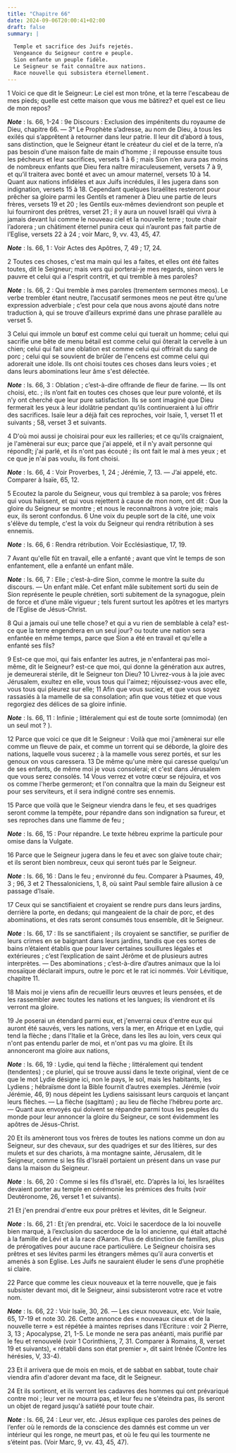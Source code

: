 ```yaml
---
title: "Chapitre 66"
date: 2024-09-06T20:00:41+02:00
draft: false
summary: |
  
  Temple et sacrifice des Juifs rejetés.
  Vengeance du Seigneur contre e peuple.
  Sion enfante un peuple fidèle.
  Le Seigneur se fait connaître aux nations.
  Race nouvelle qui subsistera éternellement.
---
```



1 Voici ce que dit le Seigneur: Le ciel est mon trône, et la terre l'escabeau de mes pieds; quelle est cette maison que vous me bâtirez? et quel est ce lieu de mon repos?

***Note*** :  Is. 66, 1-24 : 9e Discours : Exclusion des impénitents du royaume de Dieu, chapitre 66. ― 3° Le Prophète s’adresse, au nom de Dieu, à tous les exilés qui s’apprêtent à retourner dans leur patrie. Il leur dit d’abord à tous, sans distinction, que le Seigneur étant le créateur du ciel et de la terre, n’a pas besoin d’une maison faite de main d’homme ; il repousse ensuite tous les pécheurs et leur sacrifices, versets 1 à 6 ; mais Sion n’en aura pas moins de nombreux enfants que Dieu fera naître miraculeusement, versets 7 à 9, et qu’il traitera avec bonté et avec un amour maternel, versets 10 à 14. Quant aux nations infidèles et aux Juifs incrédules, il les jugera dans son indignation, versets 15 à 18. Cependant quelques Israélites resteront pour prêcher sa gloire parmi les Gentils et ramener à Dieu une partie de leurs frères, versets 19 et 20 ; les Gentils eux-mêmes deviendront son peuple et lui fourniront des prêtres, verset 21 ; il y aura un nouvel Israël qui vivra à jamais devant lui comme le nouveau
ciel et la nouvelle terre ; toute chair l’adorera ; un châtiment éternel punira ceux qui n’auront pas fait partie de l’Eglise, versets 22 à 24 ; voir Marc, 9, vv. 43, 45, 47.

***Note*** :  Is. 66, 1 : Voir Actes des Apôtres, 7, 49 ; 17, 24.

2 Toutes ces choses, c'est ma main qui les a faites, et elles ont été faites toutes, dit le Seigneur; mais vers qui porterai-je mes regards, sinon vers le pauvre et celui qui a l'esprit contrit, et qui tremble à mes paroles?

***Note*** :  Is. 66, 2 : Qui tremble à mes paroles (trementem sermones meos). Le verbe trembler étant neutre, l’accusatif sermones meos ne peut être qu’une expression adverbiale ; c’est pour cela que nous avons ajouté dans notre traduction à, qui se trouve d’ailleurs exprimé dans une phrase parallèle au verset 5.


3 Celui qui immole un bœuf est comme celui qui tuerait un homme; celui qui sacrifie une bête de menu bétail est comme celui qui ôterait la cervelle à un chien; celui qui fait une oblation est comme celui qui offrirait du sang de porc ; celui qui se souvient de brûler de l'encens est comme celui qui adorerait une idole. Ils ont choisi toutes ces choses dans leurs voies ; et dans leurs abominations leur âme s'est délectée.

***Note*** :  Is. 66, 3 : Oblation ; c’est-à-dire offrande de fleur de farine. ― Ils ont choisi, etc. ; ils n’ont fait en toutes ces choses que leur pure volonté, et ils n’y ont cherché que leur pure satisfaction. Ils se sont imaginé que Dieu fermerait les yeux à leur idolâtrie pendant qu’ils continueraient à lui offrir des sacrifices. Isaïe leur a déjà fait ces reproches, voir Isaïe, 1, verset 11 et suivants ; 58, verset 3 et suivants.

4 D'où moi aussi je choisirai pour eux les railleries; et ce qu'ils craignaient, je l'amènerai sur eux; parce que j'ai appelé, et il n'y avait personne qui répondît; j'ai parlé, et ils n'ont pas écouté ; ils ont fait le mal à mes yeux ; et ce que je n'ai pas voulu, ils font choisi.

***Note*** :  Is. 66, 4 : Voir Proverbes, 1, 24 ; Jérémie, 7, 13. ― J’ai appelé, etc. Comparer à Isaïe, 65, 12.


5 Ecoutez la parole du Seigneur, vous qui tremblez à sa parole; vos frères qui vous haïssent, et qui vous rejettent à cause de mon nom, ont dit : Que la gloire du Seigneur se montre ; et nous le reconnaîtrons à votre joie; mais eux, ils seront confondus. 6 Une voix du peuple sort de la cité, une voix s'élève du temple, c'est la voix du Seigneur qui rendra rétribution à ses ennemis.

***Note*** :  Is. 66, 6 : Rendra rétribution. Voir Ecclésiastique, 17, 19.


7 Avant qu'elle fût en travail, elle a enfanté ; avant que vînt le temps de son enfantement, elle a enfanté un enfant mâle.

***Note*** :  Is. 66, 7 : Elle ; c’est-à-dire Sion, comme le montre la suite du discours. ― Un enfant mâle. Cet enfant mâle subitement sorti du sein de Sion représente le peuple chrétien, sorti subitement de la synagogue, plein de force et d’une mâle vigueur ; tels furent surtout les apôtres et les martyrs de l’Eglise de Jésus-Christ.

8 Qui a jamais ouï une telle chose? et qui a vu rien de semblable à cela? est-ce que la terre engendrera en un seul jour? ou toute une nation sera enfantée en même temps, parce que Sion a été en travail et qu'elle a enfanté ses fils?


9 Est-ce que moi, qui fais enfanter les autres, je n'enfanterai pas moi-même, dit le Seigneur? est-ce que moi, qui donne la génération aux autres, je demeurerai stérile, dit le Seigneur ton Dieu? 10 Livrez-vous à la joie avec Jérusalem, exultez en elle, vous tous qui l'aimez; réjouissez-vous avec elle, vous tous qui pleurez sur elle; 11 Afin que vous suciez, et que vous soyez rassasiés à la mamelle de sa consolation; afin que vous tétiez et que vous regorgiez des délices de sa gloire infinie.

***Note*** :  Is. 66, 11 : Infinie ; littéralement qui est de toute sorte (omnimoda) (en un seul mot ? ).


12 Parce que voici ce que dit le Seigneur : Voilà que moi j'amènerai sur elle comme un fleuve de paix, et comme un torrent qui se déborde, la gloire des nations, laquelle vous sucerez ; à la mamelle vous serez portés, et sur les genoux on vous caressera. 13 De même qu'une mère qui caresse quelqu'un de ses enfants, de même moi je vous consolerai; et c'est dans Jérusalem que vous serez consolés. 14 Vous verrez et votre cœur se réjouira, et vos os comme l'herbe germeront; et l'on connaîtra que la main du Seigneur est pour ses serviteurs, et il sera indigné contre ses ennemis.


15 Parce que voilà que le Seigneur viendra dans le feu, et ses quadriges seront comme la tempête, pour répandre dans son indignation sa fureur, et ses reproches dans une flamme de feu ;

***Note*** :  Is. 66, 15 : Pour répandre. Le texte hébreu exprime la particule pour omise dans la Vulgate.

16 Parce que le Seigneur jugera dans le feu et avec son glaive toute chair; et ils seront bien nombreux, ceux qui seront tués par le Seigneur.

***Note*** :  Is. 66, 16 : Dans le feu ; environné du feu. Comparer à Psaumes, 49, 3 ; 96, 3 et 2 Thessaloniciens, 1, 8, où saint Paul semble faire allusion à ce passage d’Isaïe.


17 Ceux qui se sanctifiaient et croyaient se rendre purs dans leurs jardins, derrière la porte, en dedans; qui mangeaient de la chair de porc, et des abominations, et des rats seront consumés tous ensemble, dit le Seigneur.

***Note*** :  Is. 66, 17 : Ils se sanctifiaient ; ils croyaient se sanctifier, se purifier de leurs crimes en se baignant dans leurs jardins, tandis que ces sortes de bains n’étaient établis que pour laver certaines souillures légales et extérieures ; c’est l’explication de saint Jérôme et de plusieurs autres interprètes. ― Des abominations ; c’est-à-dire d’autres animaux que la loi mosaïque déclarait impurs, outre le porc et le rat ici nommés. Voir Lévitique, chapitre 11.

18 Mais moi je viens afin de recueillir leurs œuvres et leurs pensées, et de les rassembler avec toutes les nations et les langues; ils viendront et ils verront ma gloire.


19 Je poserai un étendard parmi eux, et j'enverrai ceux d'entre eux qui auront été sauvés, vers les nations, vers la mer, en Afrique et en Lydie, qui tend la flèche ; dans l'Italie et la Grèce, dans les îles au loin, vers ceux qui n'ont pas entendu parler de moi, et n'ont pas vu ma gloire. Et ils annonceront ma gloire aux nations,

***Note*** :  Is. 66, 19 : Lydie, qui tend la flèche ; littéralement qui tendent (tendentes) ; ce pluriel, qui se trouve aussi dans le texte original, vient de ce que le mot Lydie désigne ici, non le pays, le sol, mais les habitants, les Lydiens ; hébraïsme dont la Bible fournit d’autres exemples. Jérémie (voir Jérémie, 46, 9) nous dépeint les Lydiens saisissant leurs carquois et lançant leurs flèches. ― La flèche (sagittam) ; au lieu de flèche l’hébreu porte arc. ― Quant aux envoyés qui doivent se répandre parmi tous les peuples du monde pour leur annoncer la gloire du Seigneur, ce sont évidemment les apôtres de Jésus-Christ.


20 Et ils amèneront tous vos frères de toutes les nations comme un don au Seigneur, sur des chevaux, sur des quadriges et sur des litières, sur des mulets et sur des chariots, à ma montagne sainte, Jérusalem, dit le Seigneur, comme si les fils d'Israël portaient un présent dans un vase pur dans la maison du Seigneur.

***Note*** :  Is. 66, 20 : Comme si les fils d’Israël, etc. D’après la loi, les Israélites devaient porter au temple en cérémonie les prémices des fruits (voir Deutéronome, 26, verset 1 et suivants).

21 Et j'en prendrai d'entre eux pour prêtres et lévites, dit le Seigneur.

***Note*** :  Is. 66, 21 : Et j’en prendrai, etc. Voici le sacerdoce de la loi nouvelle bien marqué, à l’exclusion du sacerdoce de la loi ancienne, qui était attaché à la famille de Lévi et à la race d’Aaron. Plus de distinction de familles, plus de prérogatives pour aucune race particulière. Le Seigneur choisira ses prêtres et ses lévites parmi les étrangers mêmes qu’il aura convertis et amenés à son Eglise. Les Juifs ne sauraient éluder le sens d’une prophétie si claire.


22 Parce que comme les cieux nouveaux et la terre nouvelle, que je fais subsister devant moi, dit le Seigneur, ainsi subsisteront votre race et votre nom.

***Note*** :  Is. 66, 22 : Voir Isaïe, 30, 26. ― Les cieux nouveaux, etc. Voir Isaïe, 65, 17-19 et note 30. 26. Cette annonce des « nouveaux cieux et de la nouvelle terre » est répétée à maintes reprises dans l’Ecriture : voir 2 Pierre, 3, 13 ; Apocalypse, 21, 1-5. Le monde ne sera pas anéanti, mais purifié par le feu et renouvelé (voir 1 Corinthiens, 7, 31. Comparer à Romains, 8, verset 19 et suivants), « rétabli dans son état premier », dit saint Irénée (Contre les hérésies, V, 33-4).

23 Et il arrivera que de mois en mois, et de sabbat en sabbat, toute chair viendra afin d'adorer devant ma face, dit le Seigneur.


24 Et ils sortiront, et ils verront les cadavres des hommes qui ont prévariqué contre moi ; leur ver ne mourra pas, et leur feu ne s'éteindra pas, ils seront un objet de regard jusqu'à satiété pour toute chair.

***Note*** :  Is. 66, 24 : Leur ver, etc. Jésus explique ces paroles des peines de l’enfer où le remords de la conscience des damnés est comme un ver intérieur qui les ronge, ne meurt pas, et où le feu qui les tourmente ne s’éteint pas. (Voir Marc, 9, vv. 43, 45, 47).
